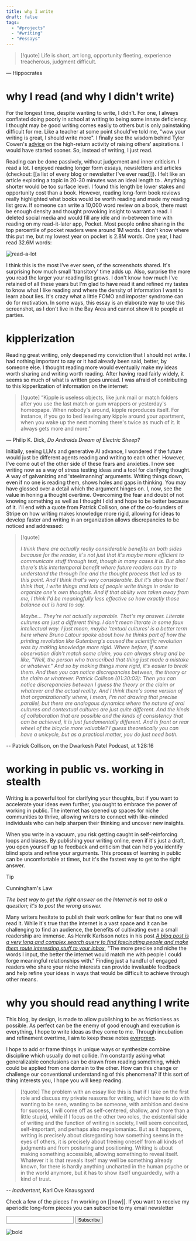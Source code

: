 ```yaml
---
title: why I write
draft: false
tags:
  - "#projects"
  - "#writing"
  - "#essays"
---
```



> [!quote]
> Life is short, art long, opportunity fleeting, experience treacherous, judgment difficult.

― Hippocrates
# why I read (and why I didn't write)

For the longest time, despite wanting to write, I didn't. For one, I always conflated doing poorly in school at writing to being some innate deficiency. I thought may be good writing comes easily to others but is only painstaking difficult for me. Like a teacher at some point should've told me, "wow your writing is great, I should write more". I finally see the wisdom behind Tyler Cowen's [advice](https://marginalrevolution.com/marginalrevolution/2018/10/high-return-activity-raising-others-aspirations.html) on the high-return activity of raising others’ aspirations. I would have started sooner. So, instead of writing, I just read.

Reading can be done passively, without judgement and inner criticism. I read a lot. I enjoyed reading longer form essays, newsletters and articles (checkout: [[a list of every blog or newsletter I've ever read]]). I felt like an article exploring a topic in 20-30 minutes was an ideal length to . Anything shorter would be too surface level. I found this length be lower stakes and opportunity cost than a book. However, reading long-form book reviews really highlighted what books would be worth reading and made my reading list grow. If someone can write a 10,000 word review on a book, there must be enough density and thought provoking insight to warrant a read. I deleted social media and would fill any idle and in-between time with reading on my read-it-later app, Pocket. Most people online sharing in the top percentile of pocket readers were around 1M words. I don't know where this put me, but my lowest year on pocket is 2.8M words. One year, I had read 32.6M words:

![read-a-lot](http://barkata.com/wp-content/uploads/2024/02/Screenshot-2023-12-05-121051.png)

I think this is the most I've ever seen, of the screenshots shared. It's surprising how much small 'transitory' time adds up. Also, surprise the more you read the larger your reading list grows. I don't know how much I've retained of all these years but I'm glad to have read it and refined my tastes to know what I like reading and where the density of information I want to learn about lies. It's crazy what a little FOMO and imposter syndrome can do for motivation. In some ways, this essay is an elaborate way to use this screenshot, as I don't live in the Bay Area and cannot show it to people at parties.

# kipplerization

Reading great writing, only deepened my conviction that I should not write. I had nothing important to say or it had already been said, better, by someone else. I thought reading more would eventually make my ideas worth sharing and writing worth reading. After having read fairly widely, it seems so much  of what is written goes unread. I was afraid of contributing to this kipperlization of information on the internet: 

> [!quote]
> “Kipple is useless objects, like junk mail or match folders after you use the last match or gum wrappers or yesterday's homeopape. When nobody's around, kipple reproduces itself. For instance, if you go to bed leaving any kipple around your apartment, when you wake up the next morning there's twice as much of it. It always gets more and more."

― Philip K. Dick, *Do Androids Dream of Electric Sheep?*

Initially, seeing LLMs and generative AI advance, I wondered if the future would just be different agents reading and writing to each other. However, I've come out of the other side of these fears and anxieties. I now see writing now as a way of stress testing ideas and a tool for clarifying thought. A way of galvanizing and 'steelmanning' arguments. Writing things down, even if no one is reading them, shows holes and gaps in thinking. You may have glossed over a detail which the argument hinges on. I, now, see the value in honing a thought overtime. Overcoming the fear and doubt of not knowing something as well as I thought I did and hope to be better because of it. I'll end with a quote from Patrick Collison, one of the co-founders of Stripe on how writing makes knowledge more rigid, allowing for ideas to develop faster and writing in an organization allows discrepancies to be noticed and addressed:

> [!quote]
>
>*I think there are actually really considerable benefits on both sides because for the reader, it's not just that it's maybe more efficient to communicate stuff through text, though in many cases it is. But also there's this intertemporal benefit where future readers can try to understand the through line and the thought process that led us to this point. And I think that's very considerable. But it's also true that I think that, I write things and lots of people write things in order to organize one's own thoughts. And if that ability was taken away from me, I think I'd be meaningfully less effective so how exactly those balance out is hard to say.* 
>
>*Maybe... They're not actually separable. That's my answer. Literate cultures are just a different thing. I don't mean literate in some faux intellectual way. I just mean, maybe 'textual cultures' is a better term here where Bruno Latour spoke about how he thinks part of how the printing revolution like Gutenberg's caused the scientific revolution was by making knowledge more rigid. Where before, if some observation didn't match some claim, you can always shrug and be like, "Well, the person who transcribed that thing just made a mistake or whatever." And so by making things more rigid, it's easier to break them. And then you can notice discrepancies between, the theory or the claim or whatever. Patrick Collison (01:30:03): Then you can notice discrepancies between I guess the theory or the claim or whatever and the actual reality. And I think there's some version of that organizationally where, I mean, I'm not drawing that precise parallel, but there are analogous dynamics where the nature of oral cultures and contextual cultures are just quite different. And the kinds of collaboration that are possible and the kinds of consistency that can be achieved, it is just fundamentally different. And is front or rear wheel of the bicycle more valuable? I guess theoretically you can have a unicycle, but as a practical matter, you do just need both.*

-- Patrick Collison, on the Dwarkesh Patel Podcast, at 1:28:16
# working in public vs. working in stealth

Writing is a powerful tool for clarifying your thoughts, but if you want to accelerate your ideas even further, you ought to embrace the power of working in public. The internet has opened up spaces for niche communities to thrive, allowing writers to connect with like-minded individuals who can help sharpen their thinking and uncover new insights.

When you write in a vacuum, you risk getting caught in self-reinforcing loops and biases. By publishing your writing online, even if it's just a draft, you open yourself up to feedback and criticism that can help you identify blind spots and refine your arguments. This process of learning in public can be uncomfortable at times, but it's the fastest way to get to the right answer.

> [!tip] 
> Cunningham's Law
> 
> *The best way to get the right answer on the Internet is not to ask a question; it's to post the wrong answer.*

Many writers hesitate to publish their work online for fear that no one will read it. While it's true that the internet is a vast space and it can be challenging to find an audience, the benefits of cultivating even a small readership are immense. As Henrik Karlsson notes in his post *[A blog post is a very long and complex search query to find fascinating people and make them route interesting stuff to your inbox](https://www.henrikkarlsson.xyz/p/search-query)*, "The more precise and niche the words I input, the better the internet would match me with people I could forge meaningful relationships with." Finding just a handful of engaged readers who share your niche interests can provide invaluable feedback and help refine your ideas in ways that would be difficult to achieve through other means. 
# why you should read anything I write

This blog, by design, is made to allow publishing to be as frictionless as possible. As perfect can be the enemy of good enough and execution is everything, I hope to write ideas as they come to me. Through incubation  and refinement overtime, I aim to keep these notes [evergreen](https://notes.andymatuschak.org/Evergreen_notes). 

I hope to add or frame things in unique ways or synthesize combine discipline which usually do not collide. I'm constantly asking what generalizable conclusions can be drawn from reading something, which could be applied from one domain to the other. How can this change or challenge our conventional understanding of this phenomena? If this sort of thing interests you, I hope you will keep reading.

> [!quote]
>The problem with an essay like this is that if I take on the first role and discuss my private reasons for writing, which have to do with wanting to be seen, wanting to be someone, with ambition and desire for success, I will come off as self-centered, shallow, and more than a little stupid, while if I focus on the other two roles, the existential side of writing and the function of writing in society, I will seem conceited, self-important, and perhaps also megalomaniac. But as it happens, writing is precisely about disregarding how something seems in the eyes of others, it is precisely about freeing oneself from all kinds of judgments and from posturing and positioning. Writing is about making something accessible, allowing something to reveal itself. Whatever it is that reveals itself may well be something already known, for there is hardly anything uncharted in the human psyche or in the world anymore, but it has to show itself unguardedly, with a kind of trust.
>

-- *Inadvertent*, Karl Ove Knausgaard

Check a few of the pieces I'm working on [[now]]. If you want to receive my aperiodic long-form pieces you can subscribe to my email newsletter

<form
  action="https://buttondown.email/api/emails/embed-subscribe/barkat"
  method="post"
  target="popupwindow"
  onsubmit="window.open('https://buttondown.email/barkat', 'popupwindow')"
  class="embeddable-buttondown-form"
>
  <label for="bd-email"></label>
  <input type="email" name="email" id="bd-email" />
  
  <input type="submit" value="Subscribe" />
</form>


![bold](http://barkata.com/wp-content/uploads/2024/02/7edu2p00m9ub1.webp)




